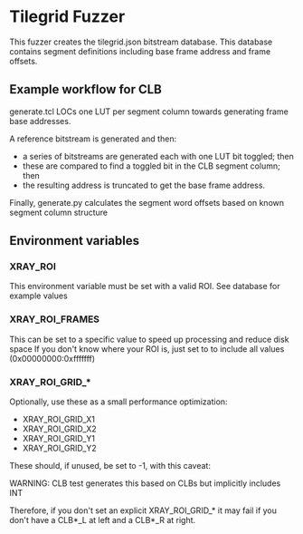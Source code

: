 # Tilegrid Fuzzer

This fuzzer creates the tilegrid.json bitstream database.
This database contains segment definitions including base frame address and frame offsets.

## Example workflow for CLB
generate.tcl LOCs one LUT per segment column towards generating frame base addresses.

A reference bitstream is generated and then:
- a series of bitstreams are generated each with one LUT bit toggled; then
- these are compared to find a toggled bit in the CLB segment column; then
- the resulting address is truncated to get the base frame address.

Finally, generate.py calculates the segment word offsets based on known segment column structure

## Environment variables

### XRAY_ROI
This environment variable must be set with a valid ROI.
See database for example values

### XRAY_ROI_FRAMES
This can be set to a specific value to speed up processing and reduce disk space
If you don't know where your ROI is, just set to to include all values (0x00000000:0xfffffff)

### XRAY_ROI_GRID_*
Optionally, use these as a small performance optimization:
- XRAY_ROI_GRID_X1
- XRAY_ROI_GRID_X2
- XRAY_ROI_GRID_Y1
- XRAY_ROI_GRID_Y2

These should, if unused, be set to -1, with this caveat:

WARNING: CLB test generates this based on CLBs but implicitly includes INT

Therefore, if you don't set an explicit XRAY_ROI_GRID_* it may fail
if you don't have a CLB*_L at left and a CLB*_R at right.
